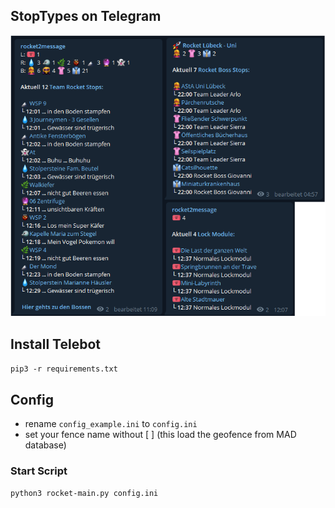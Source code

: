 ## StopTypes on Telegram

![Rocket](https://raw.githubusercontent.com/Micha854/StopTypes/rocket2message/images/rocket2.png)

## Install Telebot
```pip3 -r requirements.txt```

## Config

- rename `config_example.ini` to `config.ini`
- set your fence name without [ ] (this load the geofence from MAD database)

### Start Script

```python3 rocket-main.py config.ini```

